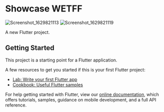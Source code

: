 # Showcase WETFF
![Screenshot_1629821113](https://user-images.githubusercontent.com/45146774/130653614-1de79f23-9096-48a0-852a-9d9d469b712f.png)
![Screenshot_1629821119](https://user-images.githubusercontent.com/45146774/130653625-1cde6867-40db-42f3-924e-4dca4cf5b739.png)

A new Flutter project.

## Getting Started

This project is a starting point for a Flutter application.

A few resources to get you started if this is your first Flutter project:

- [Lab: Write your first Flutter app](https://flutter.dev/docs/get-started/codelab)
- [Cookbook: Useful Flutter samples](https://flutter.dev/docs/cookbook)

For help getting started with Flutter, view our
[online documentation](https://flutter.dev/docs), which offers tutorials,
samples, guidance on mobile development, and a full API reference.
